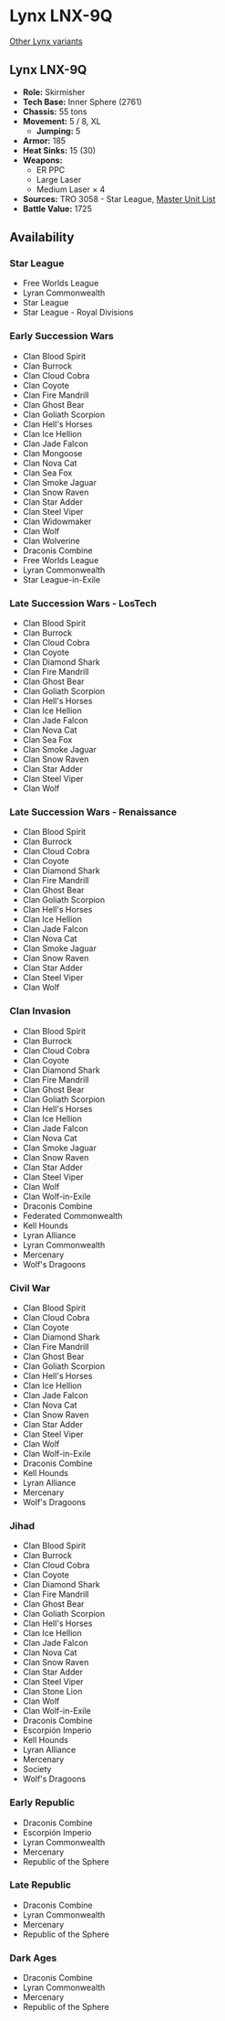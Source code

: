 # Lynx LNX-9Q

[Other Lynx variants](../lynx.md)

## Lynx LNX-9Q
- **Role:** Skirmisher
- **Tech Base:** Inner Sphere (2761)
- **Chassis:** 55 tons
- **Movement:** 5 / 8, XL
  - **Jumping:** 5
- **Armor:** 185
- **Heat Sinks:** 15 (30)
- **Weapons:**
  - ER PPC
  - Large Laser
  - Medium Laser × 4
- **Sources:** TRO 3058 - Star League, [Master Unit List](http://masterunitlist.info/Unit/Details/1968/lynx-lnx-9q)
- **Battle Value:** 1725

## Availability

### Star League
- Free Worlds League
- Lyran Commonwealth
- Star League
- Star League - Royal Divisions

### Early Succession Wars
- Clan Blood Spirit
- Clan Burrock
- Clan Cloud Cobra
- Clan Coyote
- Clan Fire Mandrill
- Clan Ghost Bear
- Clan Goliath Scorpion
- Clan Hell's Horses
- Clan Ice Hellion
- Clan Jade Falcon
- Clan Mongoose
- Clan Nova Cat
- Clan Sea Fox
- Clan Smoke Jaguar
- Clan Snow Raven
- Clan Star Adder
- Clan Steel Viper
- Clan Widowmaker
- Clan Wolf
- Clan Wolverine
- Draconis Combine
- Free Worlds League
- Lyran Commonwealth
- Star League-in-Exile

### Late Succession Wars - LosTech
- Clan Blood Spirit
- Clan Burrock
- Clan Cloud Cobra
- Clan Coyote
- Clan Diamond Shark
- Clan Fire Mandrill
- Clan Ghost Bear
- Clan Goliath Scorpion
- Clan Hell's Horses
- Clan Ice Hellion
- Clan Jade Falcon
- Clan Nova Cat
- Clan Sea Fox
- Clan Smoke Jaguar
- Clan Snow Raven
- Clan Star Adder
- Clan Steel Viper
- Clan Wolf

### Late Succession Wars - Renaissance
- Clan Blood Spirit
- Clan Burrock
- Clan Cloud Cobra
- Clan Coyote
- Clan Diamond Shark
- Clan Fire Mandrill
- Clan Ghost Bear
- Clan Goliath Scorpion
- Clan Hell's Horses
- Clan Ice Hellion
- Clan Jade Falcon
- Clan Nova Cat
- Clan Smoke Jaguar
- Clan Snow Raven
- Clan Star Adder
- Clan Steel Viper
- Clan Wolf

### Clan Invasion
- Clan Blood Spirit
- Clan Burrock
- Clan Cloud Cobra
- Clan Coyote
- Clan Diamond Shark
- Clan Fire Mandrill
- Clan Ghost Bear
- Clan Goliath Scorpion
- Clan Hell's Horses
- Clan Ice Hellion
- Clan Jade Falcon
- Clan Nova Cat
- Clan Smoke Jaguar
- Clan Snow Raven
- Clan Star Adder
- Clan Steel Viper
- Clan Wolf
- Clan Wolf-in-Exile
- Draconis Combine
- Federated Commonwealth
- Kell Hounds
- Lyran Alliance
- Lyran Commonwealth
- Mercenary
- Wolf's Dragoons

### Civil War
- Clan Blood Spirit
- Clan Cloud Cobra
- Clan Coyote
- Clan Diamond Shark
- Clan Fire Mandrill
- Clan Ghost Bear
- Clan Goliath Scorpion
- Clan Hell's Horses
- Clan Ice Hellion
- Clan Jade Falcon
- Clan Nova Cat
- Clan Snow Raven
- Clan Star Adder
- Clan Steel Viper
- Clan Wolf
- Clan Wolf-in-Exile
- Draconis Combine
- Kell Hounds
- Lyran Alliance
- Mercenary
- Wolf's Dragoons

### Jihad
- Clan Blood Spirit
- Clan Burrock
- Clan Cloud Cobra
- Clan Coyote
- Clan Diamond Shark
- Clan Fire Mandrill
- Clan Ghost Bear
- Clan Goliath Scorpion
- Clan Hell's Horses
- Clan Ice Hellion
- Clan Jade Falcon
- Clan Nova Cat
- Clan Snow Raven
- Clan Star Adder
- Clan Steel Viper
- Clan Stone Lion
- Clan Wolf
- Clan Wolf-in-Exile
- Draconis Combine
- Escorpión Imperio
- Kell Hounds
- Lyran Alliance
- Mercenary
- Society
- Wolf's Dragoons

### Early Republic
- Draconis Combine
- Escorpión Imperio
- Lyran Commonwealth
- Mercenary
- Republic of the Sphere

### Late Republic
- Draconis Combine
- Lyran Commonwealth
- Mercenary
- Republic of the Sphere

### Dark Ages
- Draconis Combine
- Lyran Commonwealth
- Mercenary
- Republic of the Sphere

